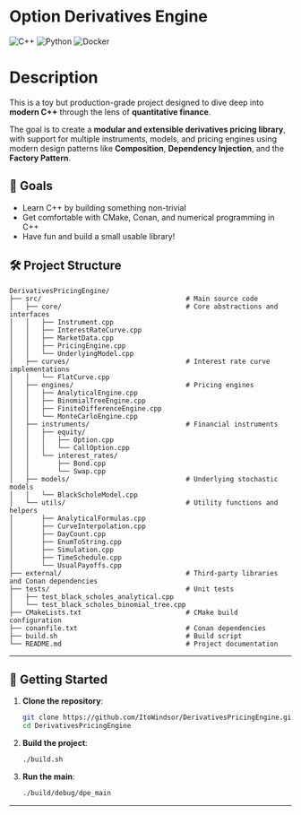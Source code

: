 # Option Derivatives Engine
![C++](https://img.shields.io/badge/-C++-2C41CB?style=for-the-badge&logo=C%2B%2B&logoColor=white)
![Python](https://img.shields.io/badge/-Python-E15622?style=for-the-badge&logo=Python&logoColor=white)
![Docker](https://img.shields.io/badge/Docker-2496ED?style=for-the-badge&logo=docker&logoColor=fff)

# Description
This is a toy but production-grade project designed to dive deep into **modern C++** through the lens of **quantitative finance**.

The goal is to create a **modular and extensible derivatives pricing library**, with support for multiple instruments, models, and pricing engines using modern design patterns like **Composition**, **Dependency Injection**, and the **Factory Pattern**.



## 🧠 Goals

- Learn C++ by building something non-trivial  
- Get comfortable with CMake, Conan, and numerical programming in C++  
- Have fun and build a small usable library! 


## 🛠️ Project Structure

```
DerivativesPricingEngine/
├── src/                                    # Main source code
│   ├── core/                               # Core abstractions and interfaces
│   │   ├── Instrument.cpp
│   │   ├── InterestRateCurve.cpp
│   │   ├── MarketData.cpp
│   │   ├── PricingEngine.cpp
│   │   └── UnderlyingModel.cpp
│   ├── curves/                             # Interest rate curve implementations
│   │   └── FlatCurve.cpp
│   ├── engines/                            # Pricing engines
│   │   ├── AnalyticalEngine.cpp
│   │   ├── BinomialTreeEngine.cpp
│   │   ├── FiniteDifferenceEngine.cpp
│   │   └── MonteCarloEngine.cpp
│   ├── instruments/                        # Financial instruments
│   │   ├── equity/
│   │   │   ├── Option.cpp
│   │   │   └── CallOption.cpp
│   │   └── interest_rates/
│   │       ├── Bond.cpp
│   │       └── Swap.cpp
│   ├── models/                             # Underlying stochastic models
│   │   └── BlackScholeModel.cpp
│   └── utils/                              # Utility functions and helpers
│       ├── AnalyticalFormulas.cpp
│       ├── CurveInterpolation.cpp
│       ├── DayCount.cpp
│       ├── EnumToString.cpp
│       ├── Simulation.cpp
│       ├── TimeSchedule.cpp
│       └── UsualPayoffs.cpp
├── external/                               # Third-party libraries and Conan dependencies
├── tests/                                  # Unit tests
│   ├── test_black_scholes_analytical.cpp
│   └── test_black_scholes_binomial_tree.cpp
├── CMakeLists.txt                          # CMake build configuration
├── conanfile.txt                           # Conan dependencies
├── build.sh                                # Build script
└── README.md                               # Project documentation
```

---

## 🚀 Getting Started

1. **Clone the repository**:
   ```bash
   git clone https://github.com/ItoWindsor/DerivativesPricingEngine.git
   cd DerivativesPricingEngine
   ```

2. **Build the project**:
   ```bash
   ./build.sh
   ```

3. **Run the main**:
   ```bash
   ./build/debug/dpe_main
   ```
---
